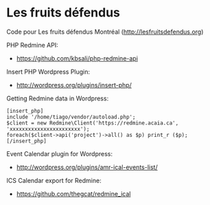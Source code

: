 Les fruits défendus
===================

Code pour Les fruits défendus Montréal
(http://lesfruitsdefendus.org)

PHP Redmine API:
* https://github.com/kbsali/php-redmine-api

Insert PHP Wordpress Plugin:
* http://wordpress.org/plugins/insert-php/

Getting Redmine data in Wordpress:

    [insert_php]
    include '/home/tiago/vendor/autoload.php';
    $client = new Redmine\Client('https://redmine.acaia.ca', 'xxxxxxxxxxxxxxxxxxxxxxx');
    foreach($client->api('project')->all() as $p) print_r ($p);
    [/insert_php]

Event Calendar plugin for Wordpress:
* http://wordpress.org/plugins/amr-ical-events-list/

ICS Calendar export for Redmine:
* https://github.com/thegcat/redmine_ical

